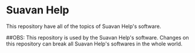 # Suavan Help
This repository have all of the topics of Suavan Help's software.

##OBS:
This repository is used by the Suavan Help's software. Changes on this repository can break all Suavan Help's softwares in the whole world.
